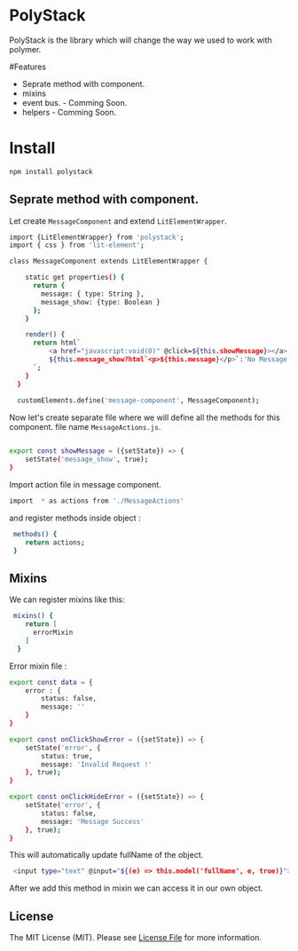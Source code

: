 # PolyStack
PolyStack is the library which will change the way we used to work with polymer. 

#Features 
- Seprate method with component.
- mixins
- event bus. - Comming Soon.
- helpers - Comming Soon.

# Install
``` bash
npm install polystack
```

## Seprate method with component.

Let create `MessageComponent` and extend `LitElementWrapper`. 

``` bash
import {LitElementWrapper} from 'polystack';
import { css } from 'lit-element';

class MessageComponent extends LitElementWrapper {

    static get properties() {
      return { 
        message: { type: String },
        message_show: {type: Boolean }
      };
    }

    render() {
      return html`
          <a href="javascript:void(0)" @click=${this.showMessage}></a>
          ${this.message_show?html`<p>${this.message}</p>`:'No Message'}
      `;
    }
  }
  
  customElements.define('message-component', MessageComponent);
```

Now let's create separate file where we will define all the methods for this component. file name `MessageActions.js`.
``` bash

export const showMessage = ({setState}) => {
    setState('message_show', true);
}

```

Import action file in message component. 
```bash
import  * as actions from './MessageActions' 
```

and register methods inside object : 
```bash
 methods() {
    return actions;
 }
```

## Mixins

We can register mixins like this: 
```bash
 mixins() {
    return [
      errorMixin
    ]
  }
```

Error mixin file : 
```bash
export const data = {
    error : {
        status: false,
        message: ''
    }
}

export const onClickShowError = ({setState}) => {
    setState('error', {
        status: true,
        message: 'Invalid Request !'
    }, true);
}

export const onClickHideError = ({setState}) => {
    setState('error', {
        status: false,
        message: 'Message Success'
    }, true);
}
```

This will automatically update fullName of the object.
```bash
 <input type="text" @input="${(e) => this.model('fullName', e, true)}">
```

After we add this method in mixin we can access it in our own object.

## License
The MIT License (MIT). Please see [License File](LICENSE.md) for more information.
